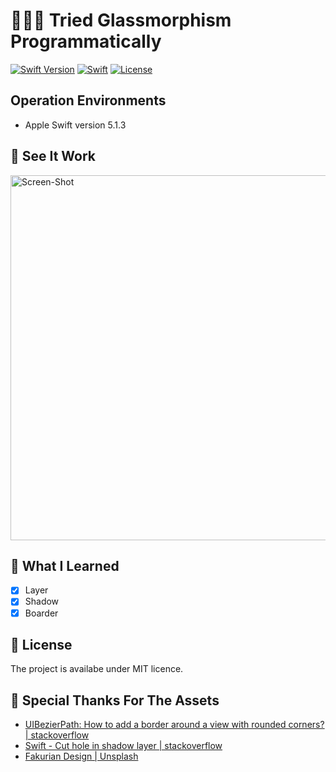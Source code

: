 #  🗿🗿🗿 Tried Glassmorphism Programmatically 

[![Swift Version](https://img.shields.io/badge/Swift-5-F16D39.svg)](https://developer.apple.com/swift)
[![Swift](https://img.shields.io/badge/language-Swift-orange.svg?style=flat)](https://developer.apple.com/swift/)
[![License](https://img.shields.io/badge/license-MIT-blue.svg)](https://github.com/mtynior/ColorizeSwift/blob/master/LICENSE.md)

## Operation Environments

- Apple Swift version 5.1.3

## 🎥 See It Work

<img width="584" alt="Screen-Shot" src="https://user-images.githubusercontent.com/25024587/130447267-bb4bd885-2e69-43cf-84dd-38984b16a03e.png">

## 🧠 What I Learned

- [x] Layer
- [x] Shadow
- [x] Boarder

## 🔖 License

The project is availabe under MIT licence.

## 🙏 Special Thanks For The Assets
- [UIBezierPath: How to add a border around a view with rounded corners? | stackoverflow ](https://stackoverflow.com/a/32032470/5517628)
- [ Swift - Cut hole in shadow layer | stackoverflow ](https://stackoverflow.com/a/59092828/5517628)
- [ Fakurian Design | Unsplash ](https://unsplash.com/photos/E8Ufcyxz514)










